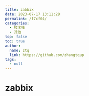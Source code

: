 ```yaml
---
title: zabbix
date: 2023-07-17 13:11:28
permalink: /f7cf04/
categories: 
  - 技术栈
  - 其他
top: false
toc: true
author: 
  name: ztq
  link: https://github.com/zhangtqup
tags: 
  - null
---
```

# zabbix

